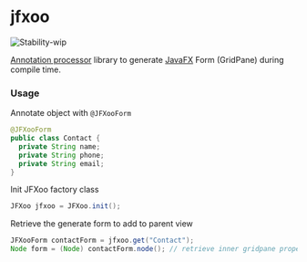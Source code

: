 # jfxoo

![Stability-wip](https://img.shields.io/badge/Stability-WIP-yellow.svg?style=flat-square)

[Annotation processor](https://docs.oracle.com/javase/8/docs/api/javax/annotation/processing/Processor.html) library
to generate [JavaFX](https://openjfx.io/) Form (GridPane) during compile time.

### Usage

Annotate object with `@JFXooForm`

```java
@JFXooForm
public class Contact {
  private String name;
  private String phone;
  private String email;
}
```

Init JFXoo factory class

```java
JFXoo jfxoo = JFXoo.init();
```

Retrieve the generate form to add to parent view

```java
JFXooForm contactForm = jfxoo.get("Contact");
Node form = (Node) contactForm.node(); // retrieve inner gridpane property within JFXooForm
```

